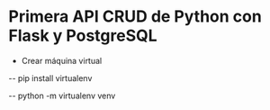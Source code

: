 # Primera API CRUD de Python con Flask y PostgreSQL

- Crear máquina virtual 

-- pip install virtualenv

-- python -m virtualenv venv